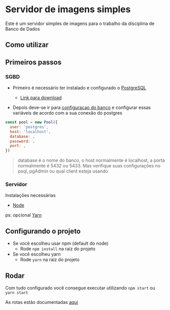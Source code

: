 # Servidor de imagens simples

Este é um servidor simples de imagens para o trabalho da disciplina de Banco de Dados

## Como utilizar

## Primeiros passos

### SGBD

- Primeiro é necessário ter instalado e configurado o [PostgreSQL](https://www.postgresql.org/)
  - [Link para download](https://www.postgresql.org/download/)

- Depois deve-se ir para [configuracao do banco](database/index.js) e configurar essas variáveis
de acordo com a sua conexão do postgres

```javascript
const pool = new Pool({
  user: 'postgres',
  host: 'localhost',
  database: ,
  password: ,
  port: ,
})
```

 > database é o nome do banco, o host normalmente é localhost, a porta normalmente é 5432 ou 5433. Mas verifique suas configurações
 > no psql, pgAdmin ou qual client esteja usando

### Servidor

Instalações necessárias

- [Node](https://nodejs.org/en/)

ps: opcional [Yarn](https://yarnpkg.com/)


## Configurando o projeto

- Se você escolheu usar npm (default do node)
  - Rode  `npm install` na raíz do projeto
- Se você escolheu yarn
  - Rode `yarn` na raíz do projeto

## Rodar

Com tudo configurado você consegue executar utilizando
`npm start` ou `yarn start`

As rotas estão documentadas [aqui](docs/rotas.md)
